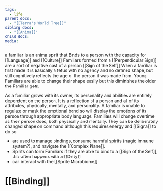 ```yaml
---
tags:
  - life
parent docs:
  - "[[Terra's World Tree]]"
sibling docs:
  - "[[Anima]]"
child docs: 
media:
---
```

a familiar is an anima spirit that Binds to a person with the capacity for [[Language]] and [[Culture]]
Familiars formed from a [[Perpendicular Sign]] are a sort of negative cast of a person [[Sign of the Self]]
When a familiar is first made it is basically a fetus with no agency and no defined shape, but still cognitively reflects the age of the person it was made from. Young Familiars are able to change their shape easily but this diminishes the older the Familiar gets. 

As a familiar grows with its owner, its personality and abilities are entirely dependent on the person. It is a reflection of a person and all of its attributes, physically, mentally, and personality. A familiar is unable to regulate or mask the emotional bond so will display the emotions of its person through appropriate body language. Familiars will change overtime as their person does, both physically and mentally. They can be deliberately changed shape on command although this requires energy and [[Signa]] to do so
- are used to manage bindings, consume harmful spirits (magic immune system?), and navigate the [[Complex Plane]].
- Spirits can form Familiars if they are able to bind to a [[Sign of the Self]], this often happens with a [[Deity]]
- can interact with the [[Sprite Microbiome]]
# [[Binding]]